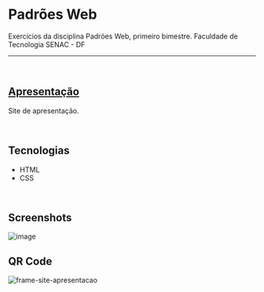 # Padrões Web
Exercícios da disciplina Padrões Web, primeiro bimestre. Faculdade de Tecnologia SENAC - DF

<hr>
<br/>

## [Apresentação](https://nathrds.github.io/padroes.web/)

Site de apresentação.

<br/>

## Tecnologias
* HTML
* CSS

<br/>

## Screenshots
![image](https://user-images.githubusercontent.com/106173624/221740177-c429bff2-42c9-4777-a1b3-b387bde5208a.png)


## QR Code 
![frame-site-apresentacao](https://user-images.githubusercontent.com/106173624/221742124-95ace7a4-4135-4ed4-8075-b092885036f1.png)
